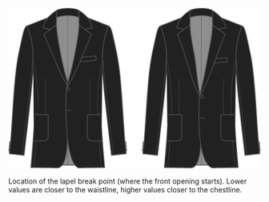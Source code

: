 
![Inicio de la solapa](lapelstart.svg)

Location of the lapel break point (where the front opening starts). Lower values are closer to the waistline, higher values closer to the chestline.

